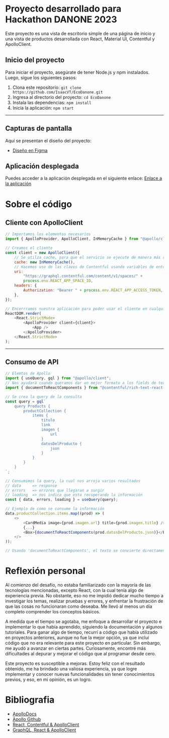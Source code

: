 # Proyecto desarrollado para Hackathon DANONE 2023

Este proyecto es una vista de escritorio simple de una página de inicio y una vista de productos desarrollada con React, Material UI, Contentful y ApolloClient.

## Inicio del proyecto

Para iniciar el proyecto, asegúrate de tener Node.js y npm instalados. Luego, sigue los siguientes pasos:

1. Clona este repositorio: `git clone https://github.com/IsaacVT/EcoDanone.git`
2. Ingresa al directorio del proyecto: `cd EcoDanone`
3. Instala las dependencias: `npm install`
4. Inicia la aplicación: `npm start`

---

## Capturas de pantalla

Aquí se presentan el diseño del proyecto:

-   [Diseño en Figma](https://www.figma.com/file/vEevEJFIBEopdUGZzmlKA1/EcoDanone?type=design&node-id=0%3A1&t=TfqllCMJIEXMsqWP-1)

## Aplicación desplegada

Puedes acceder a la aplicación desplegada en el siguiente enlace: [Enlace a la aplicación](https://eco-danone.vercel.app/home/app)

#

# Sobre el código

## Cliente con ApolloClient

```javascript
// Importamos los elementos necesarios
import { ApolloProvider, ApolloClient, InMemoryCache } from "@apollo/client";

// Creamos el cliente
const client = new ApolloClient({
    // Se utilza cache, para que el servicio se ejecute de manera más rápida
    cache: new InMemoryCache(),
    // Hacemos uso de las claves de Contentful usando variables de entorno
    uri:
        "https://graphql.contentful.com/content/v1/spaces/" +
        process.env.REACT_APP_SPACE_ID,
    headers: {
        Authorization: "Bearer " + process.env.REACT_APP_ACCESS_TOKEN,
    },
});

// Encerrramos nuestra aplicación para poder usar el cliente en cualquier parte de la aplicación
ReactDOM.render(
    <React.StrictMode>
        <ApolloProvider client={client}>
            <App />
        </ApolloProvider>
    </React.StrictMode>
);
```

---

## Consumo de API

```javascript
// Elemtos de Apollo
import { useQuery, gql } from "@apollo/client";
// Nos ayudará cuando queramos dar un mejor formato a los fields de texto amplios de Contentful
import { documentToReactComponents } from "@contentful/rich-text-react-renderer";

// Se crea la query de la consulta
const query = gql`
    query Products {
        productCollection {
            items {
                titulo
                link
                imagen {
                    url
                }
                datosDelProducto {
                    json
                }
            }
        }
    }
`;

// Consumimos la query, la cual nos arroja varios resultados
// data     => response
// errors   => errores que llegaran a surgir
// loading  => nos indica que esta recuperando la información
const { data, errors, loading } = useQuery(query);

// Ejemplo de como se consume la información
data.productCollection.items.map((prod) => (
    <>
        <CardMedia image={prod.imagen.url} title={prod.imagen.title} />
        {...}
        <Box>{documentToReactComponents(prod.datosDelProducto.json)}</Box>
    </>
));

// Usando 'documentToReactComponents', el texto se convierte directamente en parrafos que son más comodos de trabajar
```

#

# Reflexión personal

Al comienzo del desafío, no estaba familiarizado con la mayoría de las tecnologías mencionadas, excepto React, con la cual tenía algo de experiencia previa. No obstante, eso no me impidió dedicar mucho tiempo a investigar los temas, realizar pruebas y errores, y enfrentar la frustración de que las cosas no funcionaran como deseaba. Me llevó al menos un día completo comprender los conceptos básicos.

A medida que el tiempo se agotaba, me enfoque a desarrollar el proyecto e implementar lo que había aprendido, siguiendo la documentación y algunos tutoriales. Para ganar algo de tiempo, recurrí a código que había utilizado en proyectos anteriores, aunque no fue la mejor opción, ya que incluí código que no era relevante para este proyecto en particular. Sin embargo, me ayudó a avanzar en ciertas partes. Curiosamente, encontré más dificultades al depurar y mejorar el código que al programar desde cero.

Este proyecto es susceptible a mejoras. Estoy feliz con el resultado obtenido, me ha brindado una valiosa experiencia, ya que logre implementar y conocer nuevas funcionalidades sin tener conocimientos previos, y eso, en mi opinión, es un logro.

#

# Bibliografia

-   [ApolloDocs](https://www.apollographql.com/docs/react/)
-   [Apollo Github](https://github.com/apollographql/apollo-client-devtools)
-   [React, Contentful & ApolloClient](https://www.youtube.com/watch?v=mKPe6WB-dAc)
-   [GraphQL, React & ApolloClient](https://www.youtube.com/watch?v=sVFocedf-iU)
